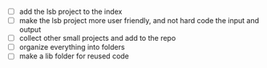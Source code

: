 - [ ] add the lsb project to the index
- [ ] make the lsb project more user friendly, and not hard code the input and output
- [ ] collect other small projects and add to the repo 
- [ ] organize everything into folders
- [ ] make a lib folder for reused code
